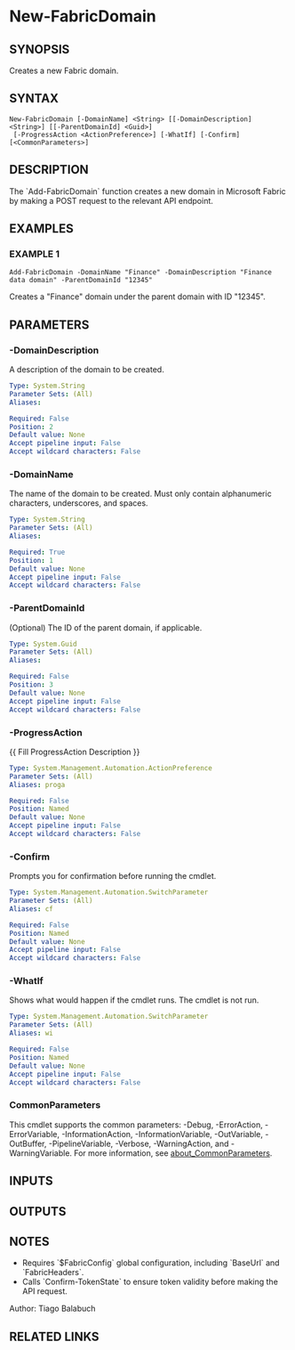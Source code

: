 ﻿---
external help file: FabricTools-help.xml
Module Name: FabricTools
online version: https://learn.microsoft.com/en-us/rest/api/fabric/eventhouse/items/list-eventhouses?tabs=HTTP
schema: 2.0.0
---

# New-FabricDomain

## SYNOPSIS
Creates a new Fabric domain.

## SYNTAX

```
New-FabricDomain [-DomainName] <String> [[-DomainDescription] <String>] [[-ParentDomainId] <Guid>]
 [-ProgressAction <ActionPreference>] [-WhatIf] [-Confirm] [<CommonParameters>]
```

## DESCRIPTION
The \`Add-FabricDomain\` function creates a new domain in Microsoft Fabric by making a POST request to the relevant API endpoint.

## EXAMPLES

### EXAMPLE 1
```
Add-FabricDomain -DomainName "Finance" -DomainDescription "Finance data domain" -ParentDomainId "12345"
```

Creates a "Finance" domain under the parent domain with ID "12345".

## PARAMETERS

### -DomainDescription
A description of the domain to be created.

```yaml
Type: System.String
Parameter Sets: (All)
Aliases:

Required: False
Position: 2
Default value: None
Accept pipeline input: False
Accept wildcard characters: False
```

### -DomainName
The name of the domain to be created.
Must only contain alphanumeric characters, underscores, and spaces.

```yaml
Type: System.String
Parameter Sets: (All)
Aliases:

Required: True
Position: 1
Default value: None
Accept pipeline input: False
Accept wildcard characters: False
```

### -ParentDomainId
(Optional) The ID of the parent domain, if applicable.

```yaml
Type: System.Guid
Parameter Sets: (All)
Aliases:

Required: False
Position: 3
Default value: None
Accept pipeline input: False
Accept wildcard characters: False
```

### -ProgressAction
{{ Fill ProgressAction Description }}

```yaml
Type: System.Management.Automation.ActionPreference
Parameter Sets: (All)
Aliases: proga

Required: False
Position: Named
Default value: None
Accept pipeline input: False
Accept wildcard characters: False
```

### -Confirm
Prompts you for confirmation before running the cmdlet.

```yaml
Type: System.Management.Automation.SwitchParameter
Parameter Sets: (All)
Aliases: cf

Required: False
Position: Named
Default value: None
Accept pipeline input: False
Accept wildcard characters: False
```

### -WhatIf
Shows what would happen if the cmdlet runs.
The cmdlet is not run.

```yaml
Type: System.Management.Automation.SwitchParameter
Parameter Sets: (All)
Aliases: wi

Required: False
Position: Named
Default value: None
Accept pipeline input: False
Accept wildcard characters: False
```

### CommonParameters
This cmdlet supports the common parameters: -Debug, -ErrorAction, -ErrorVariable, -InformationAction, -InformationVariable, -OutVariable, -OutBuffer, -PipelineVariable, -Verbose, -WarningAction, and -WarningVariable. For more information, see [about_CommonParameters](http://go.microsoft.com/fwlink/?LinkID=113216).

## INPUTS

## OUTPUTS

## NOTES
- Requires \`$FabricConfig\` global configuration, including \`BaseUrl\` and \`FabricHeaders\`.
- Calls \`Confirm-TokenState\` to ensure token validity before making the API request.

Author: Tiago Balabuch

## RELATED LINKS
